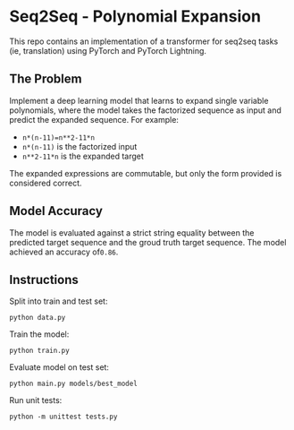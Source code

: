 # Seq2Seq - Polynomial Expansion
This repo contains an implementation of a transformer for seq2seq tasks (ie, translation) using PyTorch and PyTorch Lightning.

## The Problem
Implement a deep learning model that learns to expand single variable polynomials, where the model takes the factorized sequence as input and predict the expanded sequence. For example:

* `n*(n-11)=n**2-11*n`
* `n*(n-11)` is the factorized input
* `n**2-11*n`  is the expanded target

The expanded expressions are commutable, but only the form provided is considered correct.

## Model Accuracy
The model is evaluated against a strict string equality between the predicted target sequence and the groud truth target sequence. The model achieved an accuracy of`0.86`.


## Instructions
Split into train and test set:
```
python data.py
```

Train the model:
```
python train.py
```

Evaluate model on test set:
```
python main.py models/best_model
```

Run unit tests:
```
python -m unittest tests.py
```
